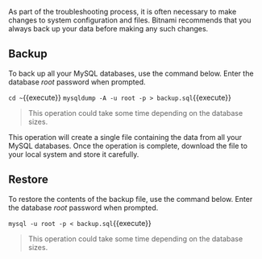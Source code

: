 As part of the troubleshooting process, it is often necessary to make changes to system configuration and files. Bitnami recommends that you always back up your data before making any such changes.

## Backup

To back up all your MySQL databases, use the command below. Enter the database *root* password when prompted.

`cd ~`{{execute}}
`mysqldump -A -u root -p > backup.sql`{{execute}}

> This operation could take some time depending on the database sizes.

This operation will create a single file containing the data from all your MySQL databases. Once the operation is complete, download the file to your local system and store it carefully.

## Restore

To restore the contents of the backup file, use the command below. Enter the database *root* password when prompted.

`mysql -u root -p < backup.sql`{{execute}}

> This operation could take some time depending on the database sizes.